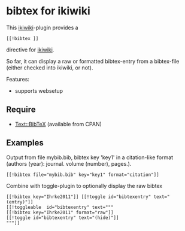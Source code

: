 # bibtex for ikiwiki #

This [ikiwiki]-plugin provides a 
  
    [[!bibtex ]]
	 
directive for [ikiwiki]. 

So far, it can display a raw or formatted bibtex-entry from a 
bibtex-file (either checked into ikiwiki, or not).

[ikiwiki]: http://ikiwiki.info/

Features:

* supports websetup

## Require ##

* [Text::BibTeX] (available from CPAN)

[Text::BibTeX]: http://search.cpan.org/~ambs/Text-BibTeX-0.61/lib/Text/BibTeX.pm

## Examples ##

Output from file mybib.bib, bibtex key 'key1' in a citation-like
format (authors (year): journal. volume (number), pages.).

    [[!bibtex file="mybib.bib" key="key1" format="citation"]]

Combine with toggle-plugin to optionally display the raw bibtex

    [[!bibtex key="Ihrke2011"]] [[!toggle id="bibtexentry" text="(entry)"]]
    [[!toggleable  id="bibtexentry" text="""
    [[!bibtex key="Ihrke2011" format="raw"]]
    [[!toggle id="bibtexentry" text="(hide)"]]
    """]]
    

